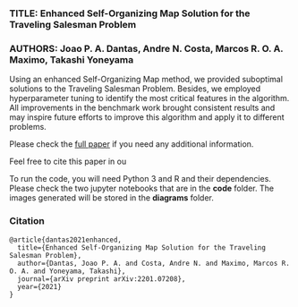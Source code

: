 ### TITLE:  Enhanced Self-Organizing Map Solution for the Traveling Salesman Problem
### AUTHORS: Joao P. A. Dantas, Andre N. Costa, Marcos R. O. A. Maximo, Takashi Yoneyama

Using an enhanced Self-Organizing Map method, we provided suboptimal solutions to the Traveling Salesman Problem. Besides, we employed hyperparameter tuning to identify the most critical features in the algorithm. All improvements in the benchmark work brought consistent results and may inspire future efforts to improve this algorithm and apply it to different problems.

Please check the [full paper](https://arxiv.org/abs/2201.07208) if you need any additional information.

Feel free to cite this paper in ou

To run the code, you will need Python 3 and R and their dependencies. Please check the two jupyter notebooks that are in the **code**  folder. The images generated will be stored in the **diagrams** folder. 


### Citation
```
@article{dantas2021enhanced,
  title={Enhanced Self-Organizing Map Solution for the Traveling Salesman Problem},
  author={Dantas, Joao P. A. and Costa, Andre N. and Maximo, Marcos R. O. A. and Yoneyama, Takashi},
  journal={arXiv preprint arXiv:2201.07208},
  year={2021}
}
```
